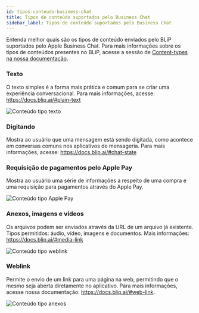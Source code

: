 ```yaml
---
id: tipos-conteudo-business-chat
title: Tipos de conteúdo suportados pelo Business Chat
sidebar_label: Tipos de conteúdo suportados pelo Business Chat
---
```


Entenda melhor quais são os tipos de conteúdo enviados pelo BLiP suportados pelo Apple Business Chat. Para mais informações sobre os tipos de conteúdos presentes no BLiP, acesse a sessão de [Content-types na nossa documentação](https://docs.blip.ai/#content-types).

### Texto
O texto simples é a forma mais prática e comum para se criar uma experiência conversacional. Para mais informações, acesse: https://docs.blip.ai/#plain-text

![Conteúdo tipo texto](/img/channels/business-chat/tipos-conteudo-business-chat-1.png)<br>

### Digitando
Mostra ao usuário que uma mensagem está sendo digitada, como acontece em conversas comuns nos aplicativos de mensageria. Para mais informações, acesse: https://docs.blip.ai/#chat-state



### Requisição de pagamentos pelo Apple Pay
Mostra ao usuário uma série de informações a respeito de uma compra e uma requisição para pagamentos através do Apple Pay.

![Conteúdo tipo Apple Pay](/img/channels/business-chat/tipos-conteudo-business-chat-2.png)<br>

### Anexos, imagens e vídeos
Os arquivos podem ser enviados através da URL de um arquivo já existente.
Tipos permitidos: áudio, vídeo, imagens e documentos. Mais informações: https://docs.blip.ai/#media-link

![Conteúdo tipo weblink](/img/channels/business-chat/tipos-conteudo-business-chat-4.png)<br>

### Weblink
Permite o envio de um link para uma página na web, permitindo que o mesmo seja aberta diretamente no aplicativo. Para mais informações, acesse nossa documentação: https://docs.blip.ai/#web-link.

![Conteúdo tipo anexos](/img/channels/business-chat/tipos-conteudo-business-chat-3.png)<br>